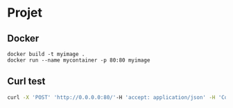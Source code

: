 # Projet

## Docker

```
docker build -t myimage .
docker run --name mycontainer -p 80:80 myimage
```

## Curl test

```bash
curl -X 'POST' 'http://0.0.0.0:80/'-H 'accept: application/json' -H 'Content-Type: multipart/form-data' -F 'file=@Rouquier_CV.pdf;type=application/pdf'
```